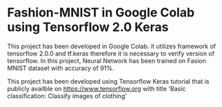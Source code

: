 # Fashion-MNIST in Google Colab using Tensorflow 2.0 Keras
This project has been developed in Google Colab. it utilizes framework of tensorflow 2.0.0 and tf.keras therefore it is necessary to verify version of tensorflow. In this project, Neural Network has been trained on Fasion MNIST dataset with accuracy of 91%.

This project has been developed using Tensorflow Keras tutorial that is publicly availble on https://www.tensorflow.org with title 'Basic classification: Classify images of clothing'
